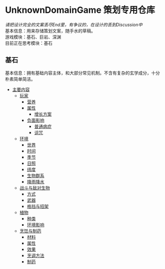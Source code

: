 # UnknownDomainGame 策划专用仓库  
*请把设计完全的文案丢尽End里，有争议的，在设计的丢到Discussion中*  
基本信息：用来存储策划文案，随手水的草稿。  
游戏模块：基石、巨岩、深渊  
目前正在思考模块：基石

## 基石  
基本信息：拥有基础内容主体，和大部分常见机制。不含有复杂的玄学成分，十分朴素简单简洁。  
- [主要内容](#)
  - [玩家](#)
    - [营养](#)
    - [属性](#)
      - [增长方案](#)
    - [负面影响](#)
      - [普通病症](#)
      - [诅咒](#)
  - [环境](#)
    - [世界](#)
    - [时间](#)
    - [季节](#)
    - [日照](#)
    - [纬度](#)
    - [生物群系](#)
    - [降雨降水](#)
  - [战斗与敌对生物](#)
    - [方式](#)
    - [武器](#)
    - [格挡与招架](#)
  - [植物](#)
    - [种类](#)
    - [环境影响](#)
  - [烹饪与制药](#)
    - [材料](#)
    - [属性](#)
    - [效果](#)
    - [烹调方法](#)
    - [制药](#)



